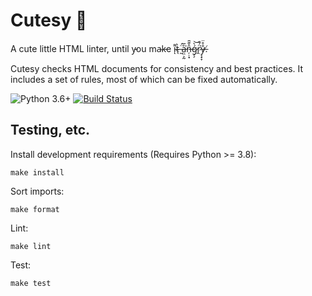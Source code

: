 # Cutesy 🥰

A cute little HTML linter, until y̵ou ma̴k̵e i̴͌ͅt̴̖̀ ̶̰̈́a̵̤̤͕̰͐̅͘͘n̶̦̣͙̑̌̆̄ǵ̷̗̗̀͝r̷̭̈́͂͘ẙ̶͔̟̞̊̈.̸

Cutesy checks HTML documents for consistency and best practices. It includes a set of rules, most of which can be fixed automatically.

![Python 3.6+](https://img.shields.io/badge/python-3.6%2B-blue) [![Build Status](https://travis-ci.com/chasefinch/cutesy.svg?branch=main)](https://travis-ci.com/chasefinch/cutesy)


## Testing, etc.

Install development requirements (Requires Python >= 3.8):

    make install

Sort imports:

    make format

Lint:

    make lint

Test:

    make test
